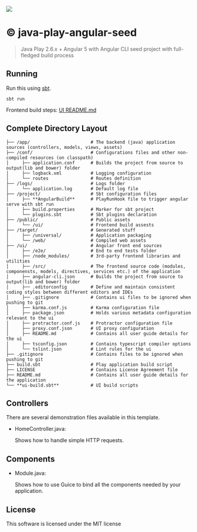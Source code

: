 [<img src="https://img.shields.io/travis/playframework/play-java-starter-example.svg"/>](https://travis-ci.org/playframework/play-java-starter-example)

# :copyright: java-play-angular-seed

> Java Play 2.6.x + Angular 5 with Angular CLI seed project with full-fledged build process

## Running

Run this using [sbt](http://www.scala-sbt.org/).

```
sbt run
```

Frontend build steps: [UI README.md](./ui/README.md)

## Complete Directory Layout

```
├── /app/                       # The backend (java) application sources (controllers, models, views, assets)
├── /conf/                      # Configurations files and other non-compiled resources (on classpath)
│     ├── application.conf      # Builds the project from source to output(lib and bower) folder
│     ├── logback.xml           # Logging configuration
│     └── routes                # Routes definition
├── /logs/                      # Logs folder
│     └── application.log       # Default log file
├── /project/                   # Sbt configuration files
│     ├── **AngularBuild**      # PlayRunHook file to trigger angular serve with sbt run
│     ├── build.properties      # Marker for sbt project 
│     └── plugins.sbt           # Sbt plugins declaration
├── /public/                    # Public assets
│     └── /ui/                  # Frontend build assests
├── /target/                    # Generated stuff
│     ├── /universal/           # Application packaging
│     └── /web/                 # Compiled web assets
├── /ui/                        # Angular front end sources
│     ├── /e2e/                 # End to end tests folder
│     ├── /node_modules/        # 3rd-party frontend libraries and utilities
│     ├── /src/                 # The frontend source code (modules, componensts, models, directives, services etc.) of the application
│     ├── angular-cli.json      # Builds the project from source to output(lib and bower) folder
│     ├── .editorconfig         # Define and maintain consistent coding styles between different editors and IDEs
│     ├── .gitignore            # Contains ui files to be ignored when pushing to git
│     ├── karma.conf.js         # Karma configuration file
│     ├── package.json          # Holds various metadata configuration relevant to the ui
│     ├── protractor.conf.js    # Protractor configuration file
│     ├── proxy.conf.json       # UI proxy configuration
│     ├── README.md             # Contains all user guide details for the ui
│     ├── tsconfig.json         # Contains typescript compiler options
│     └── tslint.json           # Lint rules for the ui
├── .gitignore                  # Contains files to be ignored when pushing to git
├── build.sbt                   # Play application build script
├── LICENSE                     # Contains License Agreement file
├── README.md                   # Contains all user guide details for the application
└── **ui-build.sbt**            # UI build scripts
```

## Controllers

There are several demonstration files available in this template.

- HomeController.java:

  Shows how to handle simple HTTP requests.

## Components

- Module.java:

  Shows how to use Guice to bind all the components needed by your application.

## License

This software is licensed under the MIT license